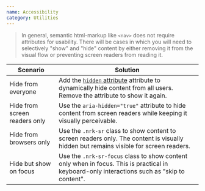 ```yaml
---
name: Accessibility
category: Utilities
---
```


> In general, semantic html-markup like `<nav>` does not require attributes for usability. There will be cases in which you will need to selectively "show" and "hide" content by either removing it from the visual flow or preventing screen readers from reading it.

| Scenario | Solution |
| --- | --- |
| Hide from everyone | Add the [`hidden` attribute](https://developer.mozilla.org/en/docs/Web/HTML/Global_attributes/hidden) attribute to dynamically hide content from all users. Remove the attribute to show it again. |
| Hide from screen readers only | Use the `aria-hidden="true"` attribute to hide content from screen readers while keeping it visually perceivable. |
| Hide from browsers only | Use the `.nrk-sr` class to show content to screen readers only. The content is visually hidden but remains visible for screen readers. |
| Hide but show on focus | Use the `.nrk-sr-focus` class to show content only when in focus. This is practical in keyboard-only interactions such as "skip to content". |
